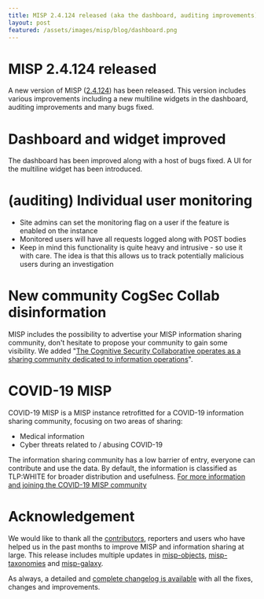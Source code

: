 ```yaml
---
title: MISP 2.4.124 released (aka the dashboard, auditing improvements)
layout: post
featured: /assets/images/misp/blog/dashboard.png
---
```


# MISP 2.4.124 released

A new version of MISP ([2.4.124](https://github.com/MISP/MISP/tree/v2.4.123)) has been released. This version includes various improvements including a new multiline widgets in the dashboard, auditing improvements and many bugs fixed.

# Dashboard and widget improved

The dashboard has been improved along with a host of bugs fixed. A UI for the multiline widget has been introduced.

# (auditing) Individual user monitoring

- Site admins can set the monitoring flag on a user if the feature is enabled on the instance
- Monitored users will have all requests logged along with POST bodies
- Keep in mind this functionality is quite heavy and intrusive - so use it with care. The idea is that this allows us to track potentially malicious users during an investigation

# New community CogSec Collab disinformation

MISP includes the possibility to advertise your MISP information sharing community, don't hesitate to propose your community to gain some visibility. We added "[The Cognitive Security Collaborative operates as a sharing community dedicated to information operations](https://www.misp-project.org/2020/03/26/cogsec-collab-misp-community.html)".

# COVID-19 MISP

COVID-19 MISP is a MISP instance retrofitted for a COVID-19 information sharing community, focusing on two areas of sharing:

- Medical information
- Cyber threats related to / abusing COVID-19

The information sharing community has a low barrier of entry, everyone can contribute and use the data. By default, the information is classified as TLP:WHITE for broader distribution and usefulness. [For more information and joining the COVID-19 MISP community](https://www.misp-project.org/covid-19-misp/)

# Acknowledgement

We would like to thank all the [contributors](https://www.misp-project.org/contributors), reporters and users who have helped us in the past months to improve MISP and information sharing at large. This release includes multiple updates in [misp-objects](https://www.misp-project.org/objects.html), [misp-taxonomies](https://www.misp-project.org/taxonomies.html) and [misp-galaxy](https://www.misp-project.org/galaxy.html).

As always, a detailed and [complete changelog is available](https://www.misp-project.org/Changelog.txt) with all the fixes, changes and improvements.


